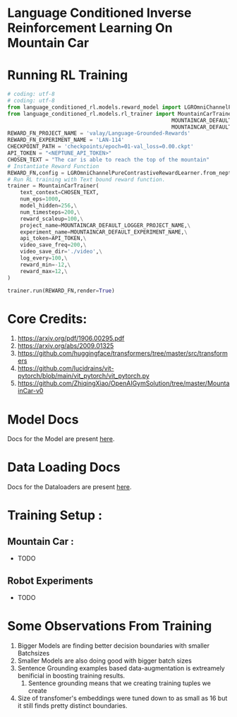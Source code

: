 # Language Conditioned Inverse Reinforcement Learning On Mountain Car


# Running RL Training
```python
# coding: utf-8
# coding: utf-8
from language_conditioned_rl.models.reward_model import LGROmniChannelPureContrastiveRewardLearner
from language_conditioned_rl.models.rl_trainer import MountainCarTrainer,\
                                                    MOUNTAINCAR_DEFAULT_LOGGER_PROJECT_NAME,\
                                                    MOUNTAINCAR_DEFAULT_EXPERIMENT_NAME
REWARD_FN_PROJECT_NAME = 'valay/Language-Grounded-Rewards'
REWARD_FN_EXPERIMENT_NAME = 'LAN-114'
CHECKPOINT_PATH = 'checkpoints/epoch=01-val_loss=0.00.ckpt'
API_TOKEN = "<NEPTUNE_API_TOKEN>"
CHOSEN_TEXT = "The car is able to reach the top of the mountain"
# Instantiate Reward Function
REWARD_FN,config = LGROmniChannelPureContrastiveRewardLearner.from_neptune(REWARD_FN_PROJECT_NAME,REWARD_FN_EXPERIMENT_NAME,CHECKPOINT_PATH,api_token=API_TOKEN)
# Run RL training with Text bound reward function. 
trainer = MountainCarTrainer(
    text_context=CHOSEN_TEXT,
    num_eps=1000,
    model_hidden=256,\
    num_timesteps=200,\
    reward_scaleup=100,\
    project_name=MOUNTAINCAR_DEFAULT_LOGGER_PROJECT_NAME,\
    experiment_name=MOUNTAINCAR_DEFAULT_EXPERIMENT_NAME,\
    api_token=API_TOKEN,\
    video_save_freq=200,\
    video_save_dir='./video',\
    log_every=100,\
    reward_min=-12,\
    reward_max=12,\
)

trainer.run(REWARD_FN,render=True)
```

# Core Credits: 

1. https://arxiv.org/pdf/1906.00295.pdf
2. https://arxiv.org/abs/2009.01325
3. https://github.com/huggingface/transformers/tree/master/src/transformers
4. https://github.com/lucidrains/vit-pytorch/blob/main/vit_pytorch/vit_pytorch.py
5. https://github.com/ZhiqingXiao/OpenAIGymSolution/tree/master/MountainCar-v0


# Model Docs 
Docs for the Model are present [here](Docs/transformer.md). 

# Data Loading Docs
Docs for the Dataloaders are present [here](Docs/dataloading.md). 
# Training Setup : 

## Mountain Car : 
- TODO 

## Robot Experiments
- TODO

# Some Observations From Training 

1. Bigger Models are finding better decision boundaries with smaller Batchsizes
2. Smaller Models are also doing good with bigger batch sizes
3. Sentence Grounding examples based data-augmentation is extreamely benificial in boosting training results. 
    1. Sentence grounding means that we creating training tuples we create 
4. Size of transfomer's embeddings were tuned down to as small as 16 but it still finds pretty distinct boundaries. 

